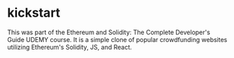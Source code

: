 # kickstart

This was part of the Ethereum and Solidity: The Complete Developer's Guide UDEMY course. 
It is a simple clone of popular crowdfunding websites utilizing Ethereum's Solidity, JS, and React.
